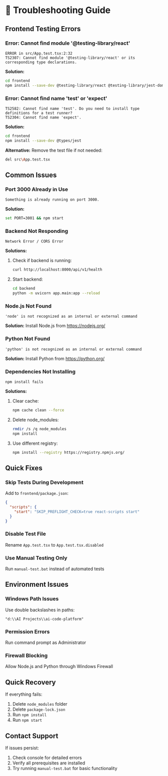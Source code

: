 # 🔧 Troubleshooting Guide

## Frontend Testing Errors

### Error: Cannot find module '@testing-library/react'
```
ERROR in src/App.test.tsx:2:32
TS2307: Cannot find module '@testing-library/react' or its corresponding type declarations.
```

**Solution:**
```bash
cd frontend
npm install --save-dev @testing-library/react @testing-library/jest-dom @types/jest
```

### Error: Cannot find name 'test' or 'expect'
```
TS2582: Cannot find name 'test'. Do you need to install type definitions for a test runner?
TS2304: Cannot find name 'expect'.
```

**Solution:**
```bash
cd frontend
npm install --save-dev @types/jest
```

**Alternative:** Remove the test file if not needed:
```bash
del src\App.test.tsx
```

## Common Issues

### Port 3000 Already in Use
```
Something is already running on port 3000.
```

**Solution:**
```bash
set PORT=3001 && npm start
```

### Backend Not Responding
```
Network Error / CORS Error
```

**Solutions:**
1. Check if backend is running:
   ```bash
   curl http://localhost:8000/api/v1/health
   ```

2. Start backend:
   ```bash
   cd backend
   python -m uvicorn app.main:app --reload
   ```

### Node.js Not Found
```
'node' is not recognized as an internal or external command
```

**Solution:**
Install Node.js from https://nodejs.org/

### Python Not Found
```
'python' is not recognized as an internal or external command
```

**Solution:**
Install Python from https://python.org/

### Dependencies Not Installing
```
npm install fails
```

**Solutions:**
1. Clear cache:
   ```bash
   npm cache clean --force
   ```

2. Delete node_modules:
   ```bash
   rmdir /s /q node_modules
   npm install
   ```

3. Use different registry:
   ```bash
   npm install --registry https://registry.npmjs.org/
   ```

## Quick Fixes

### Skip Tests During Development
Add to `frontend/package.json`:
```json
{
  "scripts": {
    "start": "SKIP_PREFLIGHT_CHECK=true react-scripts start"
  }
}
```

### Disable Test File
Rename `App.test.tsx` to `App.test.tsx.disabled`

### Use Manual Testing Only
Run `manual-test.bat` instead of automated tests

## Environment Issues

### Windows Path Issues
Use double backslashes in paths:
```
"d:\\AI Projects\\ai-code-platform"
```

### Permission Errors
Run command prompt as Administrator

### Firewall Blocking
Allow Node.js and Python through Windows Firewall

## Quick Recovery

If everything fails:
1. Delete `node_modules` folder
2. Delete `package-lock.json`
3. Run `npm install`
4. Run `npm start`

## Contact Support

If issues persist:
1. Check console for detailed errors
2. Verify all prerequisites are installed
3. Try running `manual-test.bat` for basic functionality